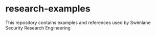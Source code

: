 # research-examples
This repository contains examples and references used by Swimlane Security Research Engineering
